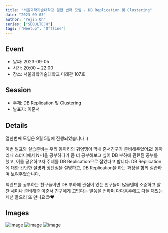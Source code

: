 ```yaml
---
title: "서울과학기술대학교 열한 번째 모임 - DB Replication 및 Clustering"
date: "2023-09-05"
author: "Yejin Oh"
series: ["SEOULTECH"]
tags: ["Meetup", "Offline"]
---
```


## Event

- 날짜: 2023-09-05
- 시간: 20:00 ~ 22:00
- 장소: 서울과학기술대학교 미래관 107호

## Session

- 주제: DB Replication 및 Clustering
- 발표자: 이준서

## Details

열한번째 모임은 9월 5일에 진행되었습니다 :)

이번 발표와 실습준비는 우리 동아리의 귀염댕이 막내 준서친구가 준비해주었어요!
동아리내 스터디에서 N+1을 공부하다가 좀 더 공부해보고 싶어 DB 부하에 관련된 공부를 했고, 이를 공유하고자 주제를 DB Replication으로 잡았다고 합니다.
DB Replication에 대한 간단한 설명과 장단점을 설명하고, DB Replication을 하는 과정을 함께 실습하며 보여주었습니다.

백엔드를 공부하는 친구들이면 DB 부하에 관심이 있는 친구들이 많을텐데 소중하고 알찬 세미나 준비해준 이준서 친구에게 고맙다는 말씀을 전하며
다다음주에도 다들 재밌는 세션 들으러 또 만나요😊❤️



## Images
![image](https://github.com/aws-cloud-clubs/aws-cloud-clubs.github.io/assets/49095587/676c760c-3541-408c-883a-35adae5a4b65)
![image](https://github.com/aws-cloud-clubs/aws-cloud-clubs.github.io/assets/49095587/beff20f1-96c0-4367-b68d-c907bf7ddc76)
![image](https://github.com/aws-cloud-clubs/aws-cloud-clubs.github.io/assets/49095587/8abac8fa-94e4-4813-b647-f8665c3cd456)

